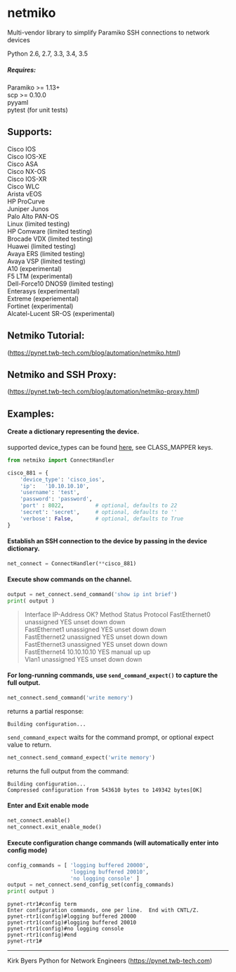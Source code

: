 netmiko
=======

Multi-vendor library to simplify Paramiko SSH connections to network devices

Python 2.6, 2.7, 3.3, 3.4, 3.5  
  

##### Requires: #####
Paramiko >= 1.13+  
scp >= 0.10.0  
pyyaml  
pytest (for unit tests)   
  
  
## Supports:
Cisco IOS  
Cisco IOS-XE  
Cisco ASA  
Cisco NX-OS  
Cisco IOS-XR  
Cisco WLC  
Arista vEOS  
HP ProCurve  
Juniper Junos  
Palo Alto PAN-OS  
Linux (limited testing)  
HP Comware (limited testing)  
Brocade VDX (limited testing)  
Huawei (limited testing)  
Avaya ERS (limited testing)  
Avaya VSP (limited testing)  
A10 (experimental)  
F5 LTM (experimental)  
Dell-Force10 DNOS9 (limited testing)  
Enterasys (experimental)  
Extreme (experiemental)  
Fortinet (experimental)  
Alcatel-Lucent SR-OS (experimental)  

   
## Netmiko Tutorial:
(https://pynet.twb-tech.com/blog/automation/netmiko.html)

## Netmiko and SSH Proxy:
(https://pynet.twb-tech.com/blog/automation/netmiko-proxy.html)
  
## Examples:

#### Create a dictionary representing the device.

supported device_types can be found [here](https://github.com/ktbyers/netmiko/blob/master/netmiko/ssh_dispatcher.py), see CLASS_MAPPER keys.
```py
from netmiko import ConnectHandler

cisco_881 = {
    'device_type': 'cisco_ios',
    'ip':   '10.10.10.10',
    'username': 'test',
    'password': 'password',
    'port' : 8022,          # optional, defaults to 22
    'secret': 'secret',     # optional, defaults to ''
    'verbose': False,       # optional, defaults to True
}

```

#### Establish an SSH connection to the device by passing in the device dictionary.
```py
net_connect = ConnectHandler(**cisco_881)
```

#### Execute show commands on the channel.
```py
output = net_connect.send_command('show ip int brief')
print( output )
```
>Interface                  IP-Address      OK? Method Status                Protocol
>FastEthernet0              unassigned      YES unset  down                  down    
>FastEthernet1              unassigned      YES unset  down                  down    
>FastEthernet2              unassigned      YES unset  down                  down    
>FastEthernet3              unassigned      YES unset  down                  down    
>FastEthernet4              10.10.10.10     YES manual up                    up      
>Vlan1                      unassigned      YES unset  down                  down    

#### For long-running commands, use `send_command_expect()` to capture the full output.
```py
net_connect.send_command('write memory')
```
returns a partial response:
```
Building configuration...
```
`send_command_expect` waits for the command prompt, or optional expect value to return.
```py
net_connect.send_command_expect('write memory')
```
returns the full output from the command:
```
Building configuration...
Compressed configuration from 543610 bytes to 149342 bytes[OK]
```


#### Enter and Exit enable mode
```py
net_connect.enable()
net_connect.exit_enable_mode()
```
#### Execute configuration change commands (will automatically enter into config mode)
```py
config_commands = [ 'logging buffered 20000', 
                    'logging buffered 20010', 
                    'no logging console' ]
output = net_connect.send_config_set(config_commands)
print( output )
```
```
pynet-rtr1#config term
Enter configuration commands, one per line.  End with CNTL/Z.
pynet-rtr1(config)#logging buffered 20000
pynet-rtr1(config)#logging buffered 20010
pynet-rtr1(config)#no logging console
pynet-rtr1(config)#end
pynet-rtr1#
```

---    
Kirk Byers
Python for Network Engineers
(https://pynet.twb-tech.com) 
